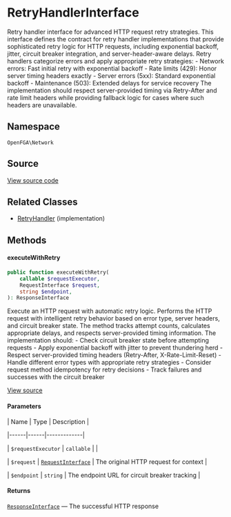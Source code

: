 # RetryHandlerInterface

Retry handler interface for advanced HTTP request retry strategies. This interface defines the contract for retry handler implementations that provide sophisticated retry logic for HTTP requests, including exponential backoff, jitter, circuit breaker integration, and server-header-aware delays. Retry handlers categorize errors and apply appropriate retry strategies: - Network errors: Fast initial retry with exponential backoff - Rate limits (429): Honor server timing headers exactly - Server errors (5xx): Standard exponential backoff - Maintenance (503): Extended delays for service recovery The implementation should respect server-provided timing via Retry-After and rate limit headers while providing fallback logic for cases where such headers are unavailable.

## Namespace

`OpenFGA\Network`

## Source

[View source code](https://github.com/evansims/openfga-php/blob/main/src/Network/RetryHandlerInterface.php)

## Related Classes

* [RetryHandler](Network/RetryHandler.md) (implementation)

## Methods

#### executeWithRetry

```php
public function executeWithRetry(
    callable $requestExecutor,
    RequestInterface $request,
    string $endpoint,
): ResponseInterface

```

Execute an HTTP request with automatic retry logic. Performs the HTTP request with intelligent retry behavior based on error type, server headers, and circuit breaker state. The method tracks attempt counts, calculates appropriate delays, and respects server-provided timing information. The implementation should: - Check circuit breaker state before attempting requests - Apply exponential backoff with jitter to prevent thundering herd - Respect server-provided timing headers (Retry-After, X-Rate-Limit-Reset) - Handle different error types with appropriate retry strategies - Consider request method idempotency for retry decisions - Track failures and successes with the circuit breaker

[View source](https://github.com/evansims/openfga-php/blob/main/src/Network/RetryHandlerInterface.php#L55)

#### Parameters

| Name | Type | Description |

|------|------|-------------|

| `$requestExecutor` | `callable` |  |

| `$request` | [`RequestInterface`](Requests/RequestInterface.md) | The original HTTP request for context |

| `$endpoint` | `string` | The endpoint URL for circuit breaker tracking |

#### Returns

[`ResponseInterface`](Responses/ResponseInterface.md) — The successful HTTP response
